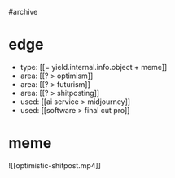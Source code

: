 #archive

# edge
- type: [[= yield.internal.info.object + meme]]
- area: [[? > optimism]]
- area: [[? > futurism]]
- area: [[? > shitposting]]
- used: [[ai service > midjourney]]
- used: [[software > final cut pro]]

# meme

![[optimistic-shitpost.mp4]]
